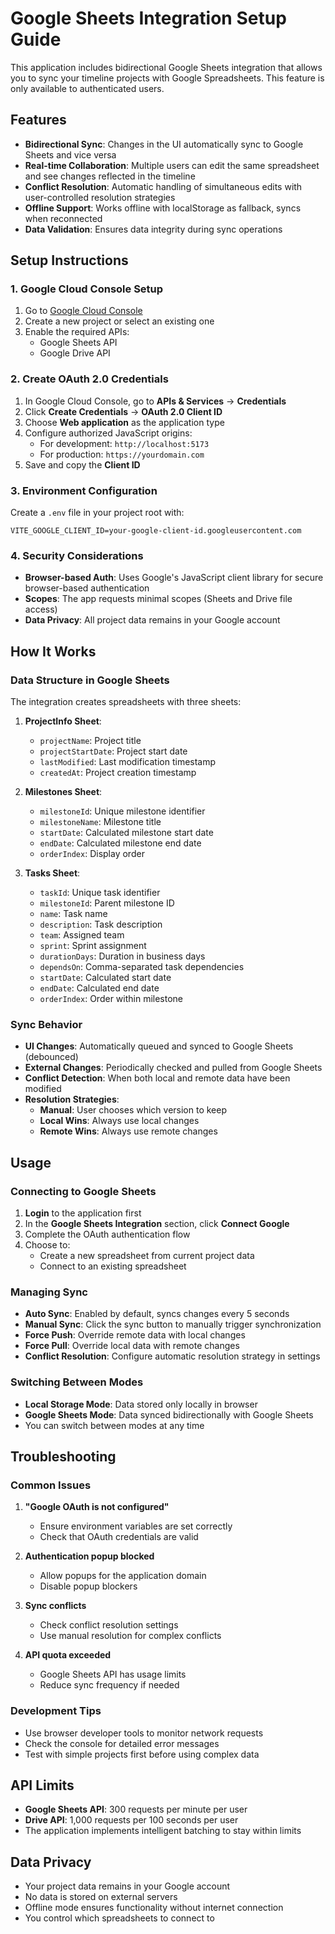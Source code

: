 # Google Sheets Integration Setup Guide

This application includes bidirectional Google Sheets integration that allows you to sync your timeline projects with Google Spreadsheets. This feature is only available to authenticated users.

## Features

- **Bidirectional Sync**: Changes in the UI automatically sync to Google Sheets and vice versa
- **Real-time Collaboration**: Multiple users can edit the same spreadsheet and see changes reflected in the timeline
- **Conflict Resolution**: Automatic handling of simultaneous edits with user-controlled resolution strategies
- **Offline Support**: Works offline with localStorage as fallback, syncs when reconnected
- **Data Validation**: Ensures data integrity during sync operations

## Setup Instructions

### 1. Google Cloud Console Setup

1. Go to [Google Cloud Console](https://console.cloud.google.com/)
2. Create a new project or select an existing one
3. Enable the required APIs:
   - Google Sheets API
   - Google Drive API

### 2. Create OAuth 2.0 Credentials

1. In Google Cloud Console, go to **APIs & Services** → **Credentials**
2. Click **Create Credentials** → **OAuth 2.0 Client ID**
3. Choose **Web application** as the application type
4. Configure authorized JavaScript origins:
   - For development: `http://localhost:5173`
   - For production: `https://yourdomain.com`
5. Save and copy the **Client ID**

### 3. Environment Configuration

Create a `.env` file in your project root with:

```env
VITE_GOOGLE_CLIENT_ID=your-google-client-id.googleusercontent.com
```

### 4. Security Considerations

- **Browser-based Auth**: Uses Google's JavaScript client library for secure browser-based authentication
- **Scopes**: The app requests minimal scopes (Sheets and Drive file access)
- **Data Privacy**: All project data remains in your Google account

## How It Works

### Data Structure in Google Sheets

The integration creates spreadsheets with three sheets:

1. **ProjectInfo Sheet**:
   - `projectName`: Project title
   - `projectStartDate`: Project start date
   - `lastModified`: Last modification timestamp
   - `createdAt`: Project creation timestamp

2. **Milestones Sheet**:
   - `milestoneId`: Unique milestone identifier
   - `milestoneName`: Milestone title
   - `startDate`: Calculated milestone start date
   - `endDate`: Calculated milestone end date
   - `orderIndex`: Display order

3. **Tasks Sheet**:
   - `taskId`: Unique task identifier
   - `milestoneId`: Parent milestone ID
   - `name`: Task name
   - `description`: Task description
   - `team`: Assigned team
   - `sprint`: Sprint assignment
   - `durationDays`: Duration in business days
   - `dependsOn`: Comma-separated task dependencies
   - `startDate`: Calculated start date
   - `endDate`: Calculated end date
   - `orderIndex`: Order within milestone

### Sync Behavior

- **UI Changes**: Automatically queued and synced to Google Sheets (debounced)
- **External Changes**: Periodically checked and pulled from Google Sheets
- **Conflict Detection**: When both local and remote data have been modified
- **Resolution Strategies**:
  - **Manual**: User chooses which version to keep
  - **Local Wins**: Always use local changes
  - **Remote Wins**: Always use remote changes

## Usage

### Connecting to Google Sheets

1. **Login** to the application first
2. In the **Google Sheets Integration** section, click **Connect Google**
3. Complete the OAuth authentication flow
4. Choose to:
   - Create a new spreadsheet from current project data
   - Connect to an existing spreadsheet

### Managing Sync

- **Auto Sync**: Enabled by default, syncs changes every 5 seconds
- **Manual Sync**: Click the sync button to manually trigger synchronization
- **Force Push**: Override remote data with local changes
- **Force Pull**: Override local data with remote changes
- **Conflict Resolution**: Configure automatic resolution strategy in settings

### Switching Between Modes

- **Local Storage Mode**: Data stored only locally in browser
- **Google Sheets Mode**: Data synced bidirectionally with Google Sheets
- You can switch between modes at any time

## Troubleshooting

### Common Issues

1. **"Google OAuth is not configured"**
   - Ensure environment variables are set correctly
   - Check that OAuth credentials are valid

2. **Authentication popup blocked**
   - Allow popups for the application domain
   - Disable popup blockers

3. **Sync conflicts**
   - Check conflict resolution settings
   - Use manual resolution for complex conflicts

4. **API quota exceeded**
   - Google Sheets API has usage limits
   - Reduce sync frequency if needed

### Development Tips

- Use browser developer tools to monitor network requests
- Check the console for detailed error messages
- Test with simple projects first before using complex data

## API Limits

- **Google Sheets API**: 300 requests per minute per user
- **Drive API**: 1,000 requests per 100 seconds per user
- The application implements intelligent batching to stay within limits

## Data Privacy

- Your project data remains in your Google account
- No data is stored on external servers
- Offline mode ensures functionality without internet connection
- You control which spreadsheets to connect to

